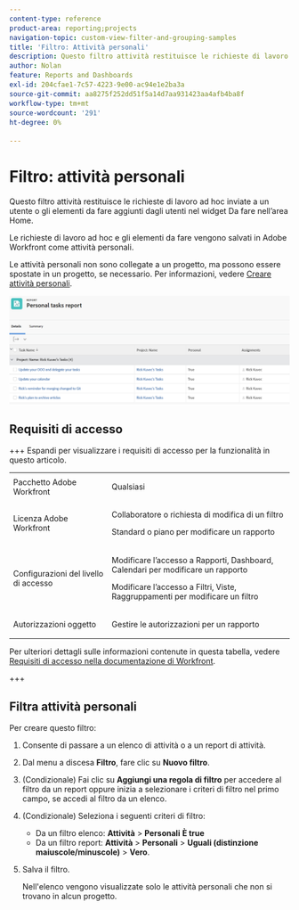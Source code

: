 ```yaml
---
content-type: reference
product-area: reporting;projects
navigation-topic: custom-view-filter-and-grouping-samples
title: 'Filtro: Attività personali'
description: Questo filtro attività restituisce le richieste di lavoro ad hoc inviate a un utente o gli elementi da fare aggiunti dagli utenti nella propria area Home. Le attività personali non sono collegate a un progetto, ma possono essere spostate in un progetto, se necessario.
author: Nolan
feature: Reports and Dashboards
exl-id: 204cfae1-7c57-4223-9e00-ac94e1e2ba3a
source-git-commit: aa8275f252dd51f5a14d7aa931423aa4afb4ba8f
workflow-type: tm+mt
source-wordcount: '291'
ht-degree: 0%

---
```


# Filtro: attività personali

<!--Audited: 10/2024-->

Questo filtro attività restituisce le richieste di lavoro ad hoc inviate a un utente o gli elementi da fare aggiunti dagli utenti nel widget Da fare nell’area Home.

Le richieste di lavoro ad hoc e gli elementi da fare vengono salvati in Adobe Workfront come attività personali.

Le attività personali non sono collegate a un progetto, ma possono essere spostate in un progetto, se necessario. Per informazioni, vedere [Creare attività personali](/help/quicksilver/workfront-basics/updating-work-items-and-viewing-updates/create-personal-tasks.md).

![Rapporto attività personali](assets/personal-tasks-report.png)

## Requisiti di accesso

+++ Espandi per visualizzare i requisiti di accesso per la funzionalità in questo articolo. 

<table style="table-layout:auto"> 
 <col> 
 <col> 
 <tbody> 
  <tr> 
   <td role="rowheader">Pacchetto Adobe Workfront</td> 
   <td> <p>Qualsiasi</p> </td> 
  </tr> 
  <tr> 
   <td role="rowheader">Licenza Adobe Workfront</td> 
   <td> 
   <p>Collaboratore o richiesta di modifica di un filtro </p>
   <p>Standard o piano per modificare un rapporto</p>
  </tr> 
  <tr> 
   <td role="rowheader">Configurazioni del livello di accesso</td> 
   <td> <p>Modificare l’accesso a Rapporti, Dashboard, Calendari per modificare un rapporto</p> <p>Modificare l’accesso a Filtri, Viste, Raggruppamenti per modificare un filtro</p> </td> 
  </tr> 
  <tr> 
   <td role="rowheader">Autorizzazioni oggetto</td> 
   <td> <p>Gestire le autorizzazioni per un rapporto</p>  </td> 
  </tr> 
 </tbody> 
</table>

Per ulteriori dettagli sulle informazioni contenute in questa tabella, vedere [Requisiti di accesso nella documentazione di Workfront](/help/quicksilver/administration-and-setup/add-users/access-levels-and-object-permissions/access-level-requirements-in-documentation.md).

+++

## Filtra attività personali

Per creare questo filtro:

1. Consente di passare a un elenco di attività o a un report di attività.
1. Dal menu a discesa **Filtro**, fare clic su **Nuovo filtro**.
1. (Condizionale) Fai clic su **Aggiungi una regola di filtro** per accedere al filtro da un report oppure inizia a selezionare i criteri di filtro nel primo campo, se accedi al filtro da un elenco.
1. (Condizionale) Seleziona i seguenti criteri di filtro:

   * Da un filtro elenco: **Attività** > **Personali** **È true**
   * Da un filtro report: **Attività** > **Personali** > **Uguali (distinzione maiuscole/minuscole)** > **Vero**.
1. Salva il filtro.

   Nell&#39;elenco vengono visualizzate solo le attività personali che non si trovano in alcun progetto.
